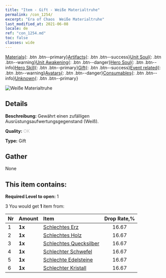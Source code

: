```yaml
---
title: "Item - Gift - Weiße Materialtruhe"
permalink: /con_1254/
excerpt: "Era of Chaos  Weiße Materialtruhe"
last_modified_at: 2021-06-08
locale: de
ref: "con_1254.md"
toc: false
classes: wide
---
```

 [Materials](/ItemsDE/){: .btn .btn--primary}[Artifacts](/ItemsDE/Artifacts/){: .btn .btn--success}[Unit Soul](/ItemsDE/UnitSoul/){: .btn .btn--warning}[Unit Awakening](/ItemsDE/UnitAwakening/){: .btn .btn--danger}[Hero Soul](/ItemsDE/HeroSoul/){: .btn .btn--info}[Hero Skill](/ItemsDE/HeroSkill/){: .btn .btn--primary}[Gift](/ItemsDE/Gift/){: .btn .btn--success}[Event related](/ItemsDE/Events/){: .btn .btn--warning}[Avatars](/ItemsDE/Avatars/){: .btn .btn--danger}[Consumables](/ItemsDE/Consumables/){: .btn .btn--info}[Unknown](/ItemsDE/Unknown/){: .btn .btn--primary}

 ![Weiße Materialtruhe](/images/t/i_304002.png)

## Details
 **Beschreibung:** Gewährt einen zufälligen Ausrüstungsaufwertungsgegenstand (Weiß).

 **Quality:** <span style="color: #C0C0C0">OK</span>

 **Type:** Gift

## Gather

  None

## This item contains:

 **Required Level to open:** 1

 3 You would get **1** item  from:

  | Nr | Amount |     Item    | Drop Rate,% |
  |:---|:-------|:------------|:---------:|
  | 1 |  **1x** | [Schlechtes Erz](/ItemsDE/mat_1/) | 16.67 | 
  | 2 |  **1x** | [Schlechtes Holz](/ItemsDE/mat_1/) | 16.67 | 
  | 3 |  **1x** | [Schlechtes Quecksilber](/ItemsDE/mat_2/) | 16.67 | 
  | 4 |  **1x** | [Schlechter Schwefel](/ItemsDE/mat_3/) | 16.67 | 
  | 5 |  **1x** | [Schlechte Edelsteine](/ItemsDE/mat_4/) | 16.67 | 
  | 6 |  **1x** | [Schlechter Kristall](/ItemsDE/mat_5/) | 16.67 | 
